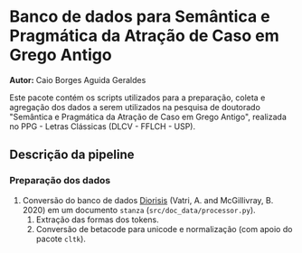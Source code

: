# Banco de dados para Semântica e Pragmática da Atração de Caso em Grego Antigo

**Autor:** Caio Borges Aguida Geraldes

Este pacote contém os scripts utilizados para a preparação, coleta e agregação dos dados a serem utilizados na pesquisa de doutorado "Semântica e Pragmática da Atração de Caso em Grego Antigo", realizada no PPG - Letras Clássicas (DLCV - FFLCH - USP).


## Descrição da pipeline

### Preparação dos dados

1. Conversão do banco de dados [Diorisis](https://www.crs.rm.it/diorisissearch/) (Vatri, A. and McGillivray, B. 2020) em um documento `stanza` (`src/doc_data/processor.py`).
    1. Extração das formas dos tokens.
    2. Conversão de betacode para unicode e normalização (com apoio do pacote `cltk`).
